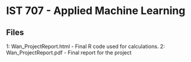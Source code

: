 # IST 707 - Applied Machine Learning

## Files
1: Wan_ProjectReport.html - Final R code used for calculations.
2: Wan_ProjectReport.pdf - Final report for the project
